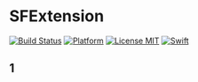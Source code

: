 # SFExtension 
[![Build Status](https://travis-ci.com/Mabeple/SFExtension.svg?branch=master)](https://travis-ci.com/Mabeple/SFExtension)
[![Platform](https://img.shields.io/badge/platform-iOS-brightgreen.svg)](https://www.apple.com/nl/ios/)
[![License MIT](https://img.shields.io/badge/license-MIT-brightgreen.svg?style=flat)](https://raw.githubusercontent.com/Mabeple/SFExtension/master/LICENSE)
[![Swift](https://img.shields.io/badge/Swift-4.2-orange.svg)](https://swift.org)
## 1
